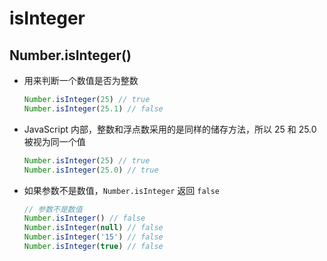 # isInteger

## Number.isInteger()

  - 用来判断一个数值是否为整数

    ```js
    Number.isInteger(25) // true
    Number.isInteger(25.1) // false
    ```

  - JavaScript 内部，整数和浮点数采用的是同样的储存方法，所以 25 和 25.0 被视为同一个值

    ```js
    Number.isInteger(25) // true
    Number.isInteger(25.0) // true
    ```

  - 如果参数不是数值，`Number.isInteger` 返回 `false`

    ```js
    // 参数不是数值
    Number.isInteger() // false
    Number.isInteger(null) // false
    Number.isInteger('15') // false
    Number.isInteger(true) // false
    ```

